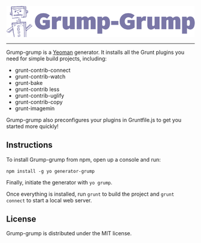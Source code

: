 ![Grump-grump](assets/grump-grump-logo.png)

---------------------

Grump-grump is a [Yeoman](http://yeoman.io) generator. It installs all the Grunt plugins you need for simple build projects,
including:

- grunt-contrib-connect
- grunt-contrib-watch
- grunt-bake
- grunt-contrib less
- grunt-contrib-uglify
- grunt-contrib-copy
- grunt-imagemin

Grump-grump also preconfigures your plugins in Gruntfile.js to get you started more quickly!

## Instructions
To install Grump-grump from npm, open up a console and run:

```
npm install -g yo generator-grump
```

Finally, initiate the generator with `yo grump`.

Once everything is installed, run `grunt` to build the project and `grunt connect` to start a local web server.

## License

Grump-grump is distributed under the MIT license.
